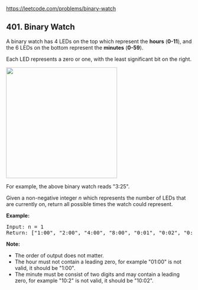 https://leetcode.com/problems/binary-watch

## 401. Binary Watch

<div><p>A binary watch has 4 LEDs on the top which represent the <b>hours</b> (<b>0-11</b>), and the 6 LEDs on the bottom represent the <b>minutes</b> (<b>0-59</b>).</p>
<p>Each LED represents a zero or one, with the least significant bit on the right.</p>
<img height="300" src="https://upload.wikimedia.org/wikipedia/commons/8/8b/Binary_clock_samui_moon.jpg"/>
<p>For example, the above binary watch reads "3:25".</p>
<p>Given a non-negative integer <i>n</i> which represents the number of LEDs that are currently on, return all possible times the watch could represent.</p>
<p><b>Example:</b>
</p><pre>Input: n = 1<br/>Return: ["1:00", "2:00", "4:00", "8:00", "0:01", "0:02", "0:04", "0:08", "0:16", "0:32"]</pre>
<p></p>
<p><b>Note:</b><br/>
</p><ul>
<li>The order of output does not matter.</li>
<li>The hour must not contain a leading zero, for example "01:00" is not valid, it should be "1:00".</li>
<li>The minute must be consist of two digits and may contain a leading zero, for example "10:2" is not valid, it should be "10:02".</li>
</ul>
<p></p></div>
